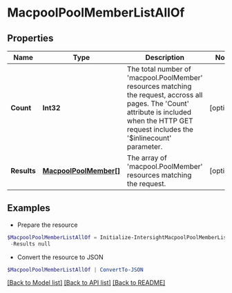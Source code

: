 # MacpoolPoolMemberListAllOf
## Properties

Name | Type | Description | Notes
------------ | ------------- | ------------- | -------------
**Count** | **Int32** | The total number of &#39;macpool.PoolMember&#39; resources matching the request, accross all pages. The &#39;Count&#39; attribute is included when the HTTP GET request includes the &#39;$inlinecount&#39; parameter. | [optional] 
**Results** | [**MacpoolPoolMember[]**](MacpoolPoolMember.md) | The array of &#39;macpool.PoolMember&#39; resources matching the request. | [optional] 

## Examples

- Prepare the resource
```powershell
$MacpoolPoolMemberListAllOf = Initialize-IntersightMacpoolPoolMemberListAllOf  -Count null `
 -Results null
```

- Convert the resource to JSON
```powershell
$MacpoolPoolMemberListAllOf | ConvertTo-JSON
```

[[Back to Model list]](../README.md#documentation-for-models) [[Back to API list]](../README.md#documentation-for-api-endpoints) [[Back to README]](../README.md)

